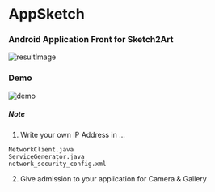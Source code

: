 # AppSketch

### Android Application Front for Sketch2Art

![resultImage](https://user-images.githubusercontent.com/37070273/63467960-9b8d0580-c4a1-11e9-8558-b08fadb9e26a.jpg)

### Demo

![demo](https://user-images.githubusercontent.com/37070273/63469116-62a26000-c4a4-11e9-916e-d94ad678b774.gif)

##### Note

1. Write your own IP Address in ...
```
NetworkClient.java
ServiceGenerator.java
network_security_config.xml
```

2. Give admission to your application for Camera & Gallery
